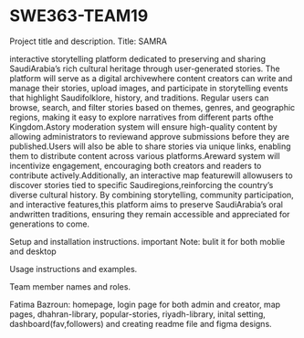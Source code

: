 # SWE363-TEAM19
Project title and description.
Title: SAMRA

interactive storytelling platform dedicated to preserving and sharing SaudiArabia’s rich
cultural heritage through user-generated stories. The platform will serve as a digital archivewhere content creators can
write and manage their stories, upload images, and participate in storytelling events that highlight Saudifolklore,
history, and traditions. Regular users can browse, search, and filter stories based on themes, genres, and geographic
regions, making it easy to explore narratives from different parts ofthe Kingdom.Astory moderation system will ensure
high-quality content by allowing administrators to reviewand approve submissions before they are published.Users
will also be able to share stories via unique links, enabling them to distribute content across various platforms.Areward
system will incentivize engagement, encouraging both creators and readers to contribute actively.Additionally, an
interactive map featurewill allowusers to discover stories tied to specific Saudiregions,reinforcing the country’s diverse
cultural history. By combining storytelling, community participation, and interactive features,this platform aims to
preserve SaudiArabia’s oral andwritten traditions, ensuring they remain accessible and appreciated for generations to
come.


Setup and installation instructions.
important Note:  bulit it for both moblie and desktop 


Usage instructions and examples.

Team member names and roles.

Fatima Bazroun: homepage, login page for both admin and creator, map pages, dhahran-library, popular-stories, riyadh-library, inital setting, dashboard(fav,followers) and creating readme file and figma designs. 

